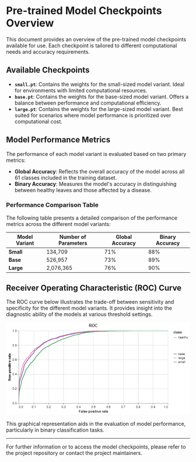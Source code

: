 # Pre-trained Model Checkpoints Overview

This document provides an overview of the pre-trained model checkpoints available for use. Each checkpoint is tailored to different computational needs and accuracy requirements.

## Available Checkpoints

- **`small.pt`**: Contains the weights for the small-sized model variant. Ideal for environments with limited computational resources.
- **`base.pt`**: Contains the weights for the base-sized model variant. Offers a balance between performance and computational efficiency.
- **`large.pt`**: Contains the weights for the large-sized model variant. Best suited for scenarios where model performance is prioritized over computational cost.

## Model Performance Metrics

The performance of each model variant is evaluated based on two primary metrics:

- **Global Accuracy**: Reflects the overall accuracy of the model across all 61 classes included in the training dataset.
- **Binary Accuracy**: Measures the model's accuracy in distinguishing between healthy leaves and those affected by a disease.

### Performance Comparison Table

The following table presents a detailed comparison of the performance metrics across the different model variants:

| Model Variant        | Number of Parameters | Global Accuracy | Binary Accuracy |
|----------------------|----------------------|-----------------|-----------------|
| **Small**            | 134,709              | 71%             | 88%             |
| **Base**             | 526,957              | 73%             | 89%             |
| **Large**            | 2,076,365            | 76%             | 90%             |

## Receiver Operating Characteristic (ROC) Curve

The ROC curve below illustrates the trade-off between sensitivity and specificity for the different model variants. It provides insight into the diagnostic ability of the models at various threshold settings.

![Receiver Operating Characteristic Curve](ROC.png)

This graphical representation aids in the evaluation of model performance, particularly in binary classification tasks.

---

For further information or to access the model checkpoints, please refer to the project repository or contact the project maintainers.